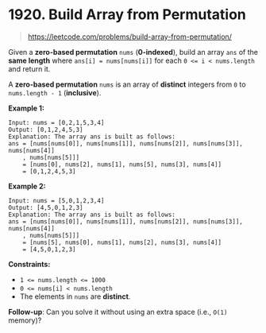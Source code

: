# 1920. Build Array from Permutation

> <https://leetcode.com/problems/build-array-from-permutation/>

Given a **zero-based permutation** `nums` (**0-indexed**), build an array
`ans` of the **same length** where `ans[i] = nums[nums[i]]` for each
`0 <= i < nums.length` and return it.

A **zero-based permutation** `nums` is an array of **distinct** integers from
`0` to `nums.length - 1` (**inclusive**).

**Example 1:**

```text
Input: nums = [0,2,1,5,3,4]
Output: [0,1,2,4,5,3]
Explanation: The array ans is built as follows: 
ans = [nums[nums[0]], nums[nums[1]], nums[nums[2]], nums[nums[3]], nums[nums[4]]
    , nums[nums[5]]]
    = [nums[0], nums[2], nums[1], nums[5], nums[3], nums[4]]
    = [0,1,2,4,5,3]
```

**Example 2:**

```text
Input: nums = [5,0,1,2,3,4]
Output: [4,5,0,1,2,3]
Explanation: The array ans is built as follows:
ans = [nums[nums[0]], nums[nums[1]], nums[nums[2]], nums[nums[3]], nums[nums[4]]
    , nums[nums[5]]]
    = [nums[5], nums[0], nums[1], nums[2], nums[3], nums[4]]
    = [4,5,0,1,2,3]
```

**Constraints:**

- `1 <= nums.length <= 1000`
- `0 <= nums[i] < nums.length`
- The elements in `nums` are **distinct**.

**Follow-up**: Can you solve it without using an extra space (i.e., `O(1)`
memory)?
